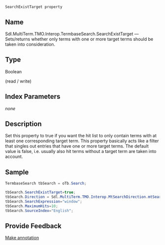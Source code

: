

# 
    SearchExistTarget property



## Name

Sdl.MultiTerm.TMO.Interop.TermbaseSearch.SearchExistTarget —          Sets/returns whether only terms with one or more target terms should be taken into consideration.



## Type

Boolean

(read / write)



## Index Parameters
*none*


## Description



Set this property to true if you want the hit list to only contain terms with at least one corresponding target term. This property basically acts like a filter that singles out entries that have one or more target terms. The default value is false, i.e. usually also hit terms without a target term are taken into account.



## Sample


```cs
TermbaseSearch tbSearch = oTb.Search;

tbSearch.SearchExistTarget=true;
tbSearch.Direction = Sdl.MultiTerm.TMO.Interop.MtSearchDirection.mtSearchDown;
tbSearch.SearchExpression="window";
tbSearch.MaximumHits=10;
tbSearch.SourceIndex="English";
```



## Provide Feedback

[Make annotation](mailto:sdk-feedback@sdl.com&amp;subject=Reference%20for%20Sdl.MultiTerm.TMO.Interop.TermbaseSearch.SearchExistTarget)

